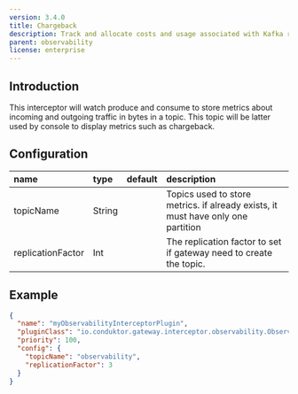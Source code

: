 ```yaml
---
version: 3.4.0
title: Chargeback
description: Track and allocate costs and usage associated with Kafka resources to different teams or departments based on their data consumption and processing
parent: observability
license: enterprise
---
```


## Introduction

This interceptor will watch produce and consume to store metrics about incoming and outgoing traffic in bytes in a topic.
This topic will be latter used by console to display metrics such as chargeback.

## Configuration
| name              | type   | default | description                                                                      |
|:------------------|:-------|:--------|:---------------------------------------------------------------------------------|
| topicName         | String |         | Topics used to store metrics. if already exists, it must have only one partition |
| replicationFactor | Int    |         | The replication factor to set if gateway need to create the topic.               |

## Example

```json
{
  "name": "myObservabilityInterceptorPlugin",
  "pluginClass": "io.conduktor.gateway.interceptor.observability.ObservabilityPlugin",
  "priority": 100,
  "config": {
    "topicName": "observability",
    "replicationFactor": 3
  }
}
```